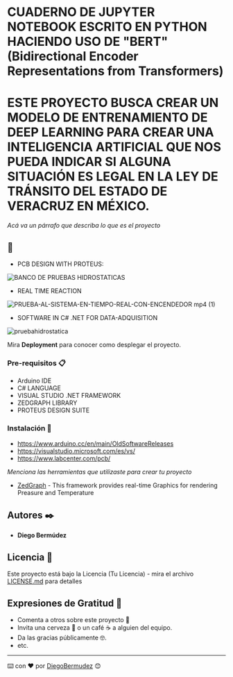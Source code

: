 # CUADERNO DE JUPYTER NOTEBOOK ESCRITO EN PYTHON HACIENDO USO DE "BERT" (Bidirectional Encoder Representations from Transformers)


# ESTE PROYECTO BUSCA CREAR UN MODELO DE ENTRENAMIENTO DE DEEP LEARNING PARA CREAR UNA INTELIGENCIA ARTIFICIAL QUE NOS PUEDA INDICAR SI ALGUNA SITUACIÓN ES LEGAL EN LA LEY DE TRÁNSITO DEL ESTADO DE VERACRUZ EN MÉXICO.

_Acá va un párrafo que describa lo que es el proyecto_

## 🚀




* PCB DESIGN WITH PROTEUS: 




![BANCO DE PRUEBAS HIDROSTATICAS](https://user-images.githubusercontent.com/22797982/90323407-96349080-df26-11ea-96e5-f97a27f3d875.png)





* REAL TIME REACTION




![PRUEBA-AL-SISTEMA-EN-TIEMPO-REAL-CON-ENCENDEDOR mp4 (1)](https://user-images.githubusercontent.com/22797982/90477599-4c4bd600-e0f1-11ea-853b-565ccce28888.gif)







* SOFTWARE IN C# .NET FOR DATA-ADQUISITION





![pruebahidrostatica](https://user-images.githubusercontent.com/22797982/90323581-b06f6e00-df28-11ea-9550-0cf8cd0b5d7c.jpg)


Mira **Deployment** para conocer como desplegar el proyecto.


### Pre-requisitos 📋
* Arduino IDE
* C# LANGUAGE
* VISUAL STUDIO .NET FRAMEWORK
* ZEDGRAPH LIBRARY
* PROTEUS DESIGN SUITE

### Instalación 🔧

* https://www.arduino.cc/en/main/OldSoftwareReleases 
* https://visualstudio.microsoft.com/es/vs/
* https://www.labcenter.com/pcb/

_Menciona las herramientas que utilizaste para crear tu proyecto_

* [ZedGraph](http://www.dropwizard.io/1.0.2/docs/) - This framework provides real-time Graphics for rendering Preasure and Temperature

## Autores ✒️

* **Diego Bermúdez**


## Licencia 📄

Este proyecto está bajo la Licencia (Tu Licencia) - mira el archivo [LICENSE.md](LICENSE.md) para detalles

## Expresiones de Gratitud 🎁

* Comenta a otros sobre este proyecto 📢
* Invita una cerveza 🍺 o un café ☕ a alguien del equipo. 
* Da las gracias públicamente 🤓.
* etc.



---
⌨️ con ❤️ por [DiegoBermudez](https://github.com/aadiegoaa96) 😊

